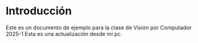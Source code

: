 # Introducción
Este es un documento de ejemplo para la clase de Visión por Computador 2025-1
Esta es una actualización desde mi pc.
